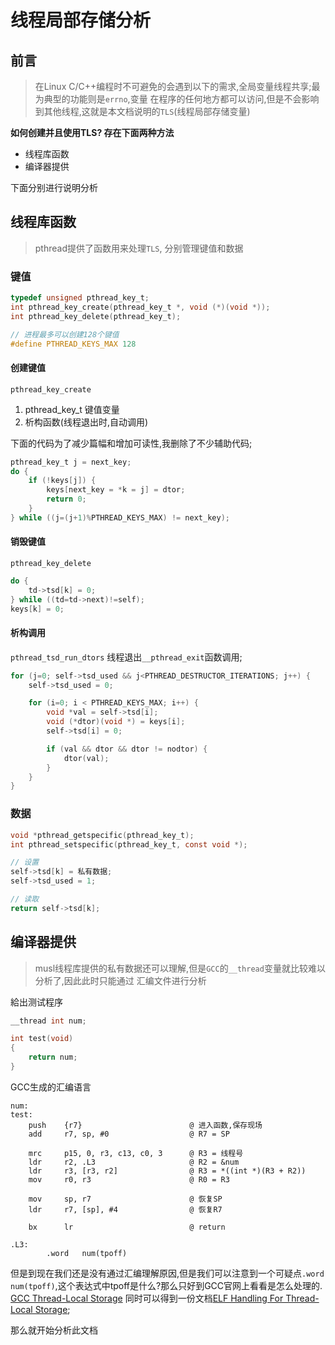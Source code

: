 # 线程局部存储分析


## 前言

> 在Linux C/C++编程时不可避免的会遇到以下的需求,全局变量线程共享;最为典型的功能则是`errno`,变量
> 在程序的任何地方都可以访问,但是不会影响到其他线程,这就是本文档说明的`TLS`(线程局部存储变量)

**如何创建并且使用TLS? 存在下面两种方法**

+ 线程库函数
+ 编译器提供

下面分别进行说明分析

## 线程库函数
> pthread提供了函数用来处理`TLS`,
> 分别管理键值和数据

### 键值
```c
typedef unsigned pthread_key_t;
int pthread_key_create(pthread_key_t *, void (*)(void *));
int pthread_key_delete(pthread_key_t);
```

```c
// 进程最多可以创建128个键值
#define PTHREAD_KEYS_MAX 128
```

#### 创建键值
`pthread_key_create`
1. pthread_key_t 键值变量
2. 析构函数(线程退出时,自动调用)

下面的代码为了减少篇幅和增加可读性,我删除了不少辅助代码;

```c
pthread_key_t j = next_key;
do {
	if (!keys[j]) {
		keys[next_key = *k = j] = dtor;
		return 0;
	}
} while ((j=(j+1)%PTHREAD_KEYS_MAX) != next_key);
```

#### 销毁键值
`pthread_key_delete`

```c
do {
	td->tsd[k] = 0;
} while ((td=td->next)!=self);
keys[k] = 0;
```

#### 析构调用
`pthread_tsd_run_dtors`
线程退出`__pthread_exit`函数调用;

```c
for (j=0; self->tsd_used && j<PTHREAD_DESTRUCTOR_ITERATIONS; j++) {
	self->tsd_used = 0;

	for (i=0; i < PTHREAD_KEYS_MAX; i++) {
		void *val = self->tsd[i];
		void (*dtor)(void *) = keys[i];
		self->tsd[i] = 0;

		if (val && dtor && dtor != nodtor) {
			dtor(val);
		}
	}
}
```

### 数据
```c
void *pthread_getspecific(pthread_key_t);
int pthread_setspecific(pthread_key_t, const void *);

// 设置
self->tsd[k] = 私有数据;
self->tsd_used = 1;

// 读取
return self->tsd[k];
```

## 编译器提供

> musl线程库提供的私有数据还可以理解,但是`GCC`的`__thread`变量就比较难以分析了,因此此时只能通过
> 汇编文件进行分析

給出测试程序

```c
__thread int num;

int test(void) 
{
    return num;
}
```

GCC生成的汇编语言
```assembly
num:
test:
	push    {r7}						@ 进入函数,保存现场
	add     r7, sp, #0					@ R7 = SP

	mrc     p15, 0, r3, c13, c0, 3    	@ R3 = 线程号
	ldr     r2, .L3						@ R2 = &num
	ldr     r3, [r3, r2]				@ R3 = *((int *)(R3 + R2))
	mov     r0, r3						@ R0 = R3
	
	mov     sp, r7						@ 恢复SP
	ldr     r7, [sp], #4				@ 恢复R7
	
	bx      lr							@ return 

.L3:
        .word   num(tpoff)
```

但是到现在我们还是没有通过汇编理解原因,但是我们可以注意到一个可疑点`.word   num(tpoff)`,这个表达式中tpoff是什么?那么只好到GCC官网上看看是怎么处理的.
[GCC Thread-Local Storage](https://gcc.gnu.org/onlinedocs/gcc-12.1.0/gcc/Thread-Local.html)
同时可以得到一份文档[ELF Handling For Thread-Local Storage](https://www.akkadia.org/drepper/tls.pdf);

那么就开始分析此文档


